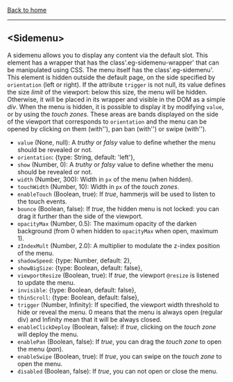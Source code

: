 [Back to home](https://github.com/misurida/eg-elements#eg-elements)

---

## \<Sidemenu\>

A sidemenu allows you to display any content via the default slot. This element has a wrapper that has the class'.eg-sidemenu-wrapper' that can be manipulated using CSS. The menu itself has the class'.eg-sidemenu'. This element is hidden outside the default page, on the side specified by `orientation` (left or right). If the attribute `trigger` is not null, its value defines the size *limit* of the viewport: below this size, the menu will be hidden. Otherwise, it will be placed in its wrapper and visible in the DOM as a simple *div*. When the menu is hidden, it is possible to display it by modifying `value`, or by using the *touch zones*. These areas are bands displayed on the side of the viewport that corresponds to `orientation` and the menu can be opened by clicking on them (with''), pan ban (with'') or swipe (with'').

- `value` (None, null): A *truthy* or *falsy* value to define whether the menu should be revealed or not.
- `orientation`: {type: String, default: 'left'},
- `show` (Number, 0): A *truthy* or *falsy* value to define whether the menu should be revealed or not.
- `width` (Number, 300): Width in `px` of the menu (when hidden).
- `touchWidth` (Number, 10): Width in `px` of the *touch zones*.
- `enableTouch` (Boolean, true): If *true*, hammerjs will be used to listen to the touch events.
- `bounce` (Boolean, false): If *true*, the hidden menu is not locked: you can drag it further than the side of the viewport.
- `opacityMax` (Number, 0.5): The maximum opacity of the darken background (from 0 when hidden to `opacityMax` when open, maximum 1).
- `zIndexMult` (Number, 2.0): A multiplier to modulate the z-index position of the menu.
- `shadowSpeed`: {type: Number, default: 2},
- `showBigSize`: {type: Boolean, default: false},
- `viewportResize` (Boolean, true): If *true*, the viewport `@resize` is listened to update the menu.
- `invisible`: {type: Boolean, default: false},
- `thinScroll`: {type: Boolean, default: false},
- `trigger` (Number, Infinity): If specified, the viewport width threshold to hide or reveal the menu. 0 means that the menu is always open (regular div) and Infinity mean that it will be always closed.
- `enableClickDeploy` (Boolean, false): if *true*, clicking on the *touch zone* will deploy the menu.
- `enablePan` (Boolean, false): If *true*, you can drag the *touch zone* to open the menu (*pan*).
- `enableSwipe` (Boolean, true): If *true*, you can swipe on the *touch zone* to open the menu.
- `disabled` (Boolean, false): If *true*, you can not open or close the menu.